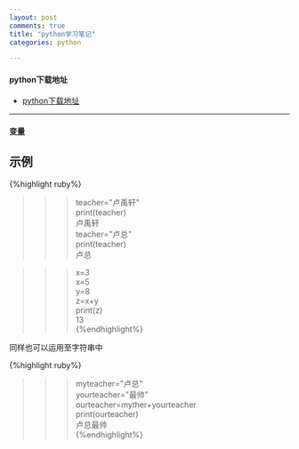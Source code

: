 ```yaml
---
layout: post
comments: true
title: "python学习笔记"
categories: python

---
```

#### python下载地址
* [python下载地址](http://www.python.org)

---
#### 变量

示例
---

{%highlight ruby%}  
>>>teacher="卢禹轩"  
>>>print(teacher)  
卢禹轩  
>>>teacher="卢总"  
>>>print(teacher)  
卢总  

>>>x=3  
>>>x=5  
>>>y=8  
>>>z=x+y  
>>>print(z)  
13  
{%endhighlight%}

同样也可以运用至字符串中

{%highlight ruby%}  
>>>myteacher="卢总"  
>>>yourteacher="最帅"  
>>>ourteacher=myther+yourteacher  
>>>print(ourteacher)  
卢总最帅  
{%endhighlight%}
